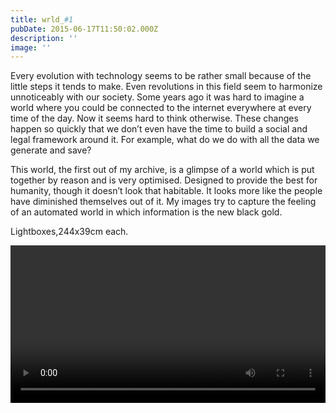 ```yaml
---
title: wrld_#1
pubDate: 2015-06-17T11:50:02.000Z
description: ''
image: ''
---
```

Every evolution with technology seems to be rather small because of the little steps it tends to make. Even revolutions in this field seem to harmonize unnoticeably with our society. Some years ago it was hard to imagine a world where you could be connected to the internet everywhere at every time of the day. Now it seems hard to think otherwise. These changes happen so quickly that we don’t even have the time to build a social and legal framework around it. For example, what do we do with all the data we generate and save?

This world, the first out of my archive, is a glimpse of a world which is put together by reason and is very optimised. Designed to provide the best for humanity, though it doesn’t look that habitable. It looks more like the people have diminished themselves out of it. My images try to capture the feeling of an automated world in which information is the new black gold.

Lightboxes,244x39cm each.

<video width="100%" height="auto" controls>
  <source src="../public/videos/wrld-1/wrld_1 (720p).mp4" type="video/mp4">
</video>
